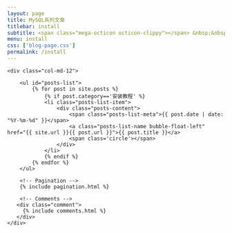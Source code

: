 ```yaml
---
layout: page
title: MySQL系列文章
titlebar: install
subtitle: <span class="mega-octicon octicon-clippy"></span> &nbsp;&nbsp; Java 人的精神家园。>&nbsp;&nbsp;>&nbsp;&nbsp;
menu: install
css: ['blog-page.css']
permalink: /install
---
```


<div class="row">

    <div class="col-md-12">

        <ul id="posts-list">
            {% for post in site.posts %}
                {% if post.category=='安装教程' %}
                <li class="posts-list-item">
                    <div class="posts-content">
                        <span class="posts-list-meta">{{ post.date | date: "%Y-%m-%d" }}</span>
                        <a class="posts-list-name bubble-float-left" href="{{ site.url }}{{ post.url }}">{{ post.title }}</a>
                        <span class='circle'></span>
                    </div>
                </li>
                {% endif %}
            {% endfor %}
        </ul> 

        <!-- Pagination -->
        {% include pagination.html %}

        <!-- Comments -->
       <div class="comment">
         {% include comments.html %}
       </div>
    </div>

</div>
<script>
    $(document).ready(function(){

        // Enable bootstrap tooltip
        $("body").tooltip({ selector: '[data-toggle=tooltip]' });

    });
</script>